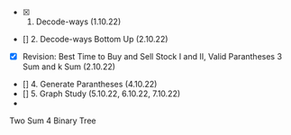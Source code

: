 - [x] 1. Decode-ways (1.10.22)
- [] 2. Decode-ways Bottom Up (2.10.22)
- [x] Revision: Best Time to Buy and Sell Stock I and II, Valid Parantheses
3 Sum and k Sum (2.10.22)
- [] 4. Generate Parantheses (4.10.22)
- [] 5. Graph Study (5.10.22, 6.10.22, 7.10.22)
- 
Two Sum 4 Binary Tree


